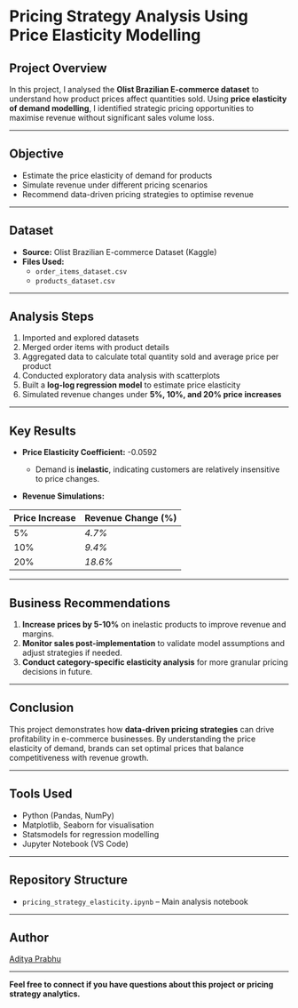 # Pricing Strategy Analysis Using Price Elasticity Modelling

## Project Overview

In this project, I analysed the **Olist Brazilian E-commerce dataset** to understand how product prices affect quantities sold. Using **price elasticity of demand modelling**, I identified strategic pricing opportunities to maximise revenue without significant sales volume loss.

---

## Objective

- Estimate the price elasticity of demand for products
- Simulate revenue under different pricing scenarios
- Recommend data-driven pricing strategies to optimise revenue

---

## Dataset

- **Source:** Olist Brazilian E-commerce Dataset (Kaggle)
- **Files Used:**
  - `order_items_dataset.csv`
  - `products_dataset.csv`

---

## Analysis Steps

1. Imported and explored datasets
2. Merged order items with product details
3. Aggregated data to calculate total quantity sold and average price per product
4. Conducted exploratory data analysis with scatterplots
5. Built a **log-log regression model** to estimate price elasticity
6. Simulated revenue changes under **5%, 10%, and 20% price increases**

---

## Key Results

- **Price Elasticity Coefficient:** -0.0592
  - Demand is **inelastic**, indicating customers are relatively insensitive to price changes.

- **Revenue Simulations:**

| Price Increase | Revenue Change (%) |
| -------------- | ------------------ |
| 5%             | *4.7%*             |
| 10%            | *9.4%*             |
| 20%            | *18.6%*            |

---

## Business Recommendations

1. **Increase prices by 5-10%** on inelastic products to improve revenue and margins.
2. **Monitor sales post-implementation** to validate model assumptions and adjust strategies if needed.
3. **Conduct category-specific elasticity analysis** for more granular pricing decisions in future.

---

## Conclusion

This project demonstrates how **data-driven pricing strategies** can drive profitability in e-commerce businesses. By understanding the price elasticity of demand, brands can set optimal prices that balance competitiveness with revenue growth.

---

## Tools Used

- Python (Pandas, NumPy)
- Matplotlib, Seaborn for visualisation
- Statsmodels for regression modelling
- Jupyter Notebook (VS Code)

---

## Repository Structure

- `pricing_strategy_elasticity.ipynb` – Main analysis notebook

---

## Author

[Aditya Prabhu](https://github.com/AdityaPbhu)

---

**Feel free to connect if you have questions about this project or pricing strategy analytics.**
